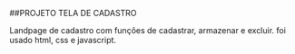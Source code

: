 ##PROJETO TELA DE CADASTRO

Landpage de cadastro com funções de cadastrar, armazenar e excluir.
foi usado html, css e javascript.

